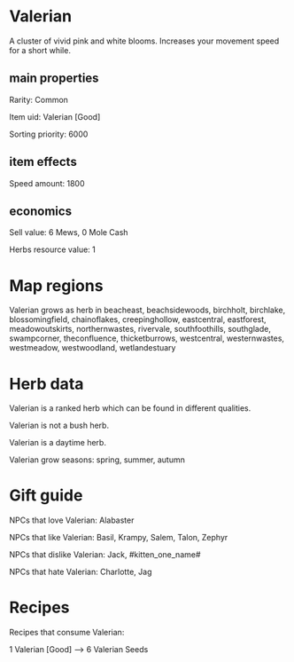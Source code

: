 # Valerian

A cluster of vivid pink and white blooms. Increases your movement speed for a short while.

## main properties

Rarity: Common

Item uid: Valerian [Good]

Sorting priority: 6000

## item effects

Speed amount: 1800

## economics

Sell value: 6 Mews, 0 Mole Cash

Herbs resource value: 1

# Map regions

Valerian grows as herb in beacheast, beachsidewoods, birchholt, birchlake, blossomingfield, chainoflakes, creepinghollow, eastcentral, eastforest, meadowoutskirts, northernwastes, rivervale, southfoothills, southglade, swampcorner, theconfluence, thicketburrows, westcentral, westernwastes, westmeadow, westwoodland, wetlandestuary

# Herb data

Valerian is a ranked herb which can be found in different qualities.

Valerian is not a bush herb.

Valerian is a daytime herb.

Valerian grow seasons: spring, summer, autumn

# Gift guide

NPCs that love Valerian: Alabaster

NPCs that like Valerian: Basil, Krampy, Salem, Talon, Zephyr

NPCs that dislike Valerian: Jack, #kitten_one_name#

NPCs that hate Valerian: Charlotte, Jag

# Recipes

Recipes that consume Valerian:

1 Valerian [Good] --> 6 Valerian Seeds